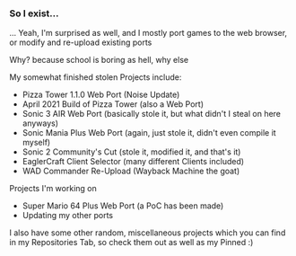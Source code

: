 ### So I exist...

... Yeah, I'm surprised as well, and I mostly port games to the web browser, or modify and re-upload existing ports

Why? because school is boring as hell, why else

My somewhat finished stolen Projects include:
- Pizza Tower 1.1.0 Web Port (Noise Update)
- April 2021 Build of Pizza Tower (also a Web Port)
- Sonic 3 AIR Web Port (basically stole it, but what didn't I steal on here anyways)
- Sonic Mania Plus Web Port (again, just stole it, didn't even compile it myself)
- Sonic 2 Community's Cut (stole it, modified it, and that's it)
- EaglerCraft Client Selector (many different Clients included)
- WAD Commander Re-Upload (Wayback Machine the goat)

Projects I'm working on
- Super Mario 64 Plus Web Port (a PoC has been made)
- Updating my other ports

I also have some other random, miscellaneous projects which you can find in my Repositories Tab, so check them out as well as my Pinned
:)
